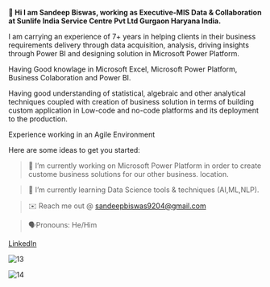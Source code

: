 **🏢 Hi I am Sandeep Biswas, working as Executive-MIS Data & Collaboration at Sunlife India Service Centre Pvt Ltd Gurgaon Haryana India.**

I am carrying an experience of 7+ years in helping clients in their business requirements delivery through data acquisition, analysis, driving insights through Power BI and designing solution in Microsoft Power Platform.

Having Good knowlage in Microsoft Excel, Microsoft Power Platform, Business Colaboration and Power BI.

Having good understanding of statistical, algebraic and other analytical techniques coupled with creation of business solution in terms of building custom application in Low-code and no-code platforms and its deployment to the production.

Experience working in an Agile Environment

Here are some ideas to get you started:

   > 🚀 I’m currently working on Microsoft Power Platform in order to create custome business solutions for our other business. location.

   > 🌱 I’m currently learning Data Science tools & techniques (AI,ML,NLP).

   > ✉️ Reach me out @ sandeepbiswas9204@gmail.com

   > 🗣️Pronouns: He/Him

[LinkedIn](www.linkedin.com/in/sandeepbiswas9204)

![13](https://user-images.githubusercontent.com/96257074/233865762-90aaac32-6dbd-4609-914c-050290c59526.jpg)

![14](https://user-images.githubusercontent.com/96257074/233865872-1dc93eac-b2d3-44b5-bc62-5d4574b17bd8.jpg)


